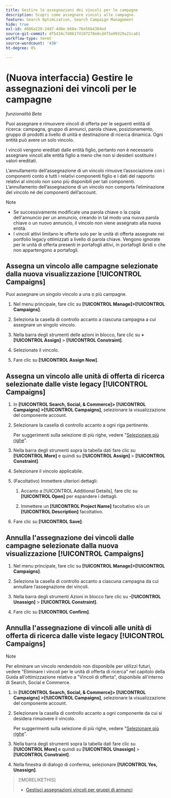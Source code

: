 ```yaml
---
title: Gestire le assegnazioni dei vincoli per le campagne
description: Scopri come assegnare vincoli alle campagne.
feature: Search Optimization, Search Campaign Management
hide: true
exl-id: d886a228-24d7-4d8e-b68a-76e56b4304ed
source-git-commit: df5d34c7d86174107278e0cd4f5a99329a21ca61
workflow-type: tm+mt
source-wordcount: '430'
ht-degree: 0%

---
```


# (Nuova interfaccia) Gestire le assegnazioni dei vincoli per le campagne

*funzionalità Beta*

Puoi assegnare e rimuovere vincoli di offerta per le seguenti entità di ricerca: campagna, gruppo di annunci, parola chiave, posizionamento, gruppo di prodotti a livello di unità e destinazione di ricerca dinamica. Ogni entità può avere un solo vincolo.

I vincoli vengono ereditati dalle entità figlio, pertanto non è necessario assegnare vincoli alle entità figlio a meno che non si desideri sostituire i valori ereditati.

L’annullamento dell’assegnazione di un vincolo rimuove l’associazione con i componenti conto e tutti i relativi componenti figlio e i dati del rapporto relativi al vincolo non sono più disponibili per tali componenti. L’annullamento dell’assegnazione di un vincolo non comporta l’eliminazione del vincolo né dei componenti dell’account.

>[!NOTE]
>
>* Se successivamente modificate una parola chiave o la copia dell&#39;annuncio per un annuncio, creando in tal modo una nuova parola chiave o un nuovo annuncio, il vincolo non viene assegnato alla nuova entità.
>* I vincoli attivi limitano le offerte solo per le unità di offerta assegnate nei portfolio legacy ottimizzati a livello di parola chiave. Vengono ignorate per le unità di offerta presenti in portafogli attivi, in portafogli ibridi o che non appartengono a portafogli.

## Assegna un vincolo alle campagne selezionate dalla nuova visualizzazione [!UICONTROL Campaigns]

Puoi assegnare un singolo vincolo a una o più campagne.

1. Nel menu principale, fare clic su **[!UICONTROL Manage]>[!UICONTROL Campaigns]**.

1. Seleziona la casella di controllo accanto a ciascuna campagna a cui assegnare un singolo vincolo.

1. Nella barra degli strumenti delle azioni in blocco, fare clic su **+[!UICONTROL Assign]** > **[!UICONTROL Constraint]**.

1. Selezionate il vincolo.

1. Fare clic su **[!UICONTROL Assign Now]**.

## Assegna un vincolo alle unità di offerta di ricerca selezionate dalle viste legacy [!UICONTROL Campaigns]

1. In **[!UICONTROL Search, Social, & Commerce]> [!UICONTROL Campaigns] >[!UICONTROL Campaigns]**, selezionare la visualizzazione del componente account.

1. Selezionare la casella di controllo accanto a ogni riga pertinente.

   Per suggerimenti sulla selezione di più righe, vedere &quot;[Selezionare più righe](/help/search-social-commerce/common-tasks/navigation-editing-selection/multiple-rows-select.md)&quot;.

1. Nella barra degli strumenti sopra la tabella dati fare clic su **[!UICONTROL More]** e quindi su **[!UICONTROL Assign]** > **[!UICONTROL Constraint]**.

1. Selezionare il vincolo applicabile.

1. (Facoltativo) Immettere ulteriori dettagli:

   1. Accanto a [!UICONTROL Additional Details], fare clic su **[!UICONTROL Open]** per espandere i dettagli.

   1. Immettere un **[!UICONTROL Project Name]** facoltativo e/o un **[!UICONTROL Description]** facoltativo.

1. Fare clic su **[!UICONTROL Save]**.

## Annulla l&#39;assegnazione dei vincoli dalle campagne selezionate dalla nuova visualizzazione [!UICONTROL Campaigns]

1. Nel menu principale, fare clic su **[!UICONTROL Manage]>[!UICONTROL Campaigns]**.

1. Seleziona la casella di controllo accanto a ciascuna campagna da cui annullare l’assegnazione dei vincoli.

1. Nella barra degli strumenti Azioni in blocco fare clic su **-[!UICONTROL Unassign]** > **[!UICONTROL Constraint]**.

1. Fare clic su **[!UICONTROL Confirm]**.

## Annulla l&#39;assegnazione di vincoli alle unità di offerta di ricerca dalle viste legacy [!UICONTROL Campaigns]

>[!NOTE]
>
>Per eliminare un vincolo rendendolo non disponibile per utilizzi futuri, vedere &quot;Eliminare i vincoli per le unità di offerta di ricerca&quot; nel capitolo della Guida all&#39;ottimizzazione relativo a &quot;Vincoli di offerta&quot;, disponibile all&#39;interno di Search, Social e Commerce.<!-- verify convention for referencing Optimization Guide here -->

1. In **[!UICONTROL Search, Social, & Commerce]> [!UICONTROL Campaigns] >[!UICONTROL Campaigns]**, selezionare la visualizzazione del componente account.

1. Selezionare la casella di controllo accanto a ogni componente da cui si desidera rimuovere il vincolo.

   Per suggerimenti sulla selezione di più righe, vedere &quot;[Selezionare più righe](/help/search-social-commerce/common-tasks/navigation-editing-selection/multiple-rows-select.md)&quot;.

1. Nella barra degli strumenti sopra la tabella dati fare clic su **[!UICONTROL More]** e quindi su **[!UICONTROL Unassign]** > **[!UICONTROL Constraint]**.

1. Nella finestra di dialogo di conferma, selezionare **[!UICONTROL Yes, Unassign]**.

>[!MORELIKETHIS]
>
>* [Gestisci assegnazioni vincoli per gruppi di annunci](/help/search-social-commerce/new-ui/manage/ad-groups/ad-group-constraint-assignments-manage.md)
